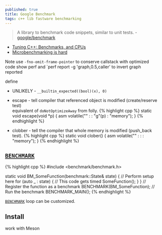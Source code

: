 ```yaml
---
published: true
title: Google Benchmark
tags: c++ lib fastware benchmarking
---
```

> A library to benchmark code snippets, similar to unit tests. - [ google/benchmark ](https://github.com/google/benchmark)

- [Tuning C++: Benchmarks, and CPUs](https://youtu.be/nXaxk27zwlk?t=686)
- [Microbenchmarking is hard](https://stackoverflow.com/a/50934895/51386)

Note
use `-fno-omit-frame-pointer` to conserve callstack with optimized code
show perf
and `perf report -g 'graph,0.5,caller' to invert graph reported

define
- UNLIKELY - `__builtin_expected((bool)(x), 0)`

- escape - tell compiler that referenced object is modified (create/reserve test)  
equivalent of `doNotOptimizeAway` from folly.
{% highlight cpp %}
static void escape(void *p) {
  asm volatile("" : : "g"(p) : "memory");
}
{% endhighlight %}

- clobber - tell the compiler that whole memory is modified (push_back test).
{% highlight cpp %}
static void clober() {
  asm volatile("" : :  : "memory");
}
{% endhighlight %}

## [`BENCHMARK`](https://github.com/google/benchmark)

{% highlight cpp %}
#include <benchmark/benchmark.h>

static void BM_SomeFunction(benchmark::State& state) {
  // Perform setup here
  for (auto _ : state) {
    // This code gets timed
    SomeFunction();
  }
}
// Register the function as a benchmark
BENCHMARK(BM_SomeFunction);
// Run the benchmark
BENCHMARK_MAIN();
{% endhighlight %}

[`BENCHMARK`](https://github.com/google/benchmark/blob/main/docs/user_guide.md#passing-arguments) loop can be customized.


## Install

work with Meson

